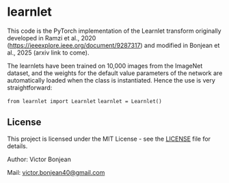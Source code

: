 # learnlet

This code is the PyTorch implementation of the Learnlet transform originally developed in Ramzi et al., 2020 (https://ieeexplore.ieee.org/document/9287317) and modified in Bonjean et al., 2025 (arxiv link to come).

The learnlets have been trained on 10,000 images from the ImageNet dataset, and the weights for the default value parameters of the network are automatically loaded when the class is instantiated. Hence the use is very straightforward:

`from learnlet import Learnlet`
`learnlet = Learnlet()`


## License

This project is licensed under the MIT License - see the [LICENSE](./LICENSE) file for details.

Author: Victor Bonjean

Mail: victor.bonjean40@gmail.com
